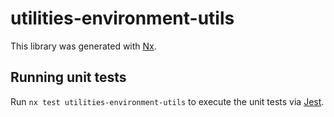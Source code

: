 # utilities-environment-utils

This library was generated with [Nx](https://nx.dev).

## Running unit tests

Run `nx test utilities-environment-utils` to execute the unit tests via [Jest](https://jestjs.io).
